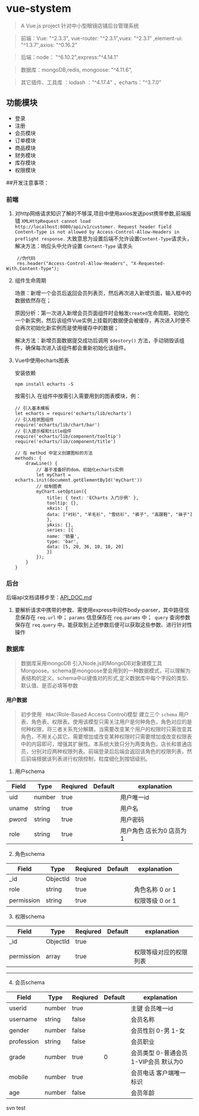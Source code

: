 # vue-stystem

> A Vue.js project  针对中小型眼镜店铺后台管理系统

> 前端：Vue: "^2.3.3", vue-router: "^2.3.1",vuex: "^2.3.1" ,element-ui: "^1.3.7",axios: "^0.16.2"

> 后端：node： "^6.10.2",express:"^4.14.1"

> 数据库：mongoDB,redis,  mongoose: "^4.11.6",

> 其它插件、工具库 ：lodash ："^4.17.4" ，echarts："^3.7.0"


## 功能模块
* 登录
* 注册
* 会员模块
* 订单模块
* 商品模块
* 财务模块
* 库存模块
* 权限模块



##开发注意事项：
### 前端
1. 对http网络请求知识了解的不够深,项目中使用axios发送post携带参数,前端报错 ` XMLHttpRequest cannot load http://localhost:8080/api/v1/customer. Request header field Content-Type is not allowed by Access-Control-Allow-Headers in preflight response. `  大致意思为设置后端不允许设置`Content-Type`请求头，
解决方法：响应头中允许设置 ` Content-Type ` 请求头
```
    //伪代码
    res.header("Access-Control-Allow-Headers", "X-Requested-With,Content-Type");
```

2. 组件生命周期

    场景：新增一个会员后返回会员列表页，然后再次进入新增页面，输入框中的数据依然存在；

    原因分析：第一次进入新增会员页面组件时会触发` created `生命周期，初始化一个新实例，然后该组件Vue实例上挂载的数据便会被缓存，再次进入时便不会再次初始化新实例而是使用缓存中的数据；

    解决方法：新增页面数据提交成功后调用 ` $destory() ` 方法，手动销毁该组件，确保每次进入该组件都会重新初始化该组件。

3. Vue中使用echarts图表

    安装依赖

    `npm install echarts -S`

    按需引入
    在组件中按需引入需要用到的图表模块，例：

    ```
    // 引入基本模板
    let echarts = require('echarts/lib/echarts')
    // 引入柱状图组件
    require('echarts/lib/chart/bar')
    // 引入提示框和title组件
    require('echarts/lib/component/tooltip')
    require('echarts/lib/component/title')

    // 在 method 中定义创建图标的方法
    methods: {
        drawLine() {
            // 基于准备好的dom，初始化echarts实例
            let myChart = echarts.init(document.getElementById('myChart'))
            // 绘制图表
            myChart.setOption({
                title: { text: 'ECharts 入门示例' },
                tooltip: {},
                xAxis: {
                data: ["衬衫", "羊毛衫", "雪纺衫", "裤子", "高跟鞋", "袜子"]
                },
                yAxis: {},
                series: [{
                name: '销量',
                type: 'bar',
                data: [5, 20, 36, 10, 10, 20]
                }]
            });
        }
    }

    ```

### 后台

后端api文档请移步至：[API_DOC.md](./API_DOC.md)

1. 要解析请求中携带的参数、需使用express中间件body-parser，其中路径信息保存在 ` req.url ` 中； ` params ` 信息保存在 `req.params` 中；` query` 查询参数保存在  `req.query` 中。能获取到上述参数后便可以获取这些参数、进行针对性操作


### 数据库
> 数据库采用mongoDB 引入Node.js的MongoDB对象建模工具Mongoose。schema是mongoose里会用到的一种数据模式，可以理解为表结构的定义。schema中以键值对的形式,定义数据库中每个字段的类型、默认值、是否必填等参数

#### 用户数据
> 初步使用 ` RBAC`(Role-Based Access Control)模型 建立三个 `schema` 用户表、角色表、权限表。使用该模型只需关注用户是何种角色，角色对应的是何种权限，将三者关系充分解耦，当需要改变某个用户的权限时只需改变其角色，不用关心其它。需要增加或改变某种权限时只需要增加或改变权限表中的内容即可，增强其扩展性。本系统大致只分为两类角色，店长和普通店员，分别对应两种权限列表。前端登录后后端会返回该角色的权限列表，然后前端根据该列表进行权限控制，粒度细化到按钮级别。

1. 用户schema

| Field | Type | Reqiured | Default | explanation
| ---- | ---- | ---- | ---- | ----
| uid  | number | true  | | 用户唯一id
| uname | string | true | | 用户名
| pword | string | true | | 用户密码
| role | string | true  | | 用户角色 店长为0 店员为1


2. 角色schema

| Field | Type | Reqiured | Default | explanation
| ---- | ---- | ---- | ---- | ----
| _id  | ObjectId | true | |
| role | string | true | | 角色名称 0 or 1
| permission | string | true | | 权限等级 0 or 1

3. 权限schema

| Field | Type    | Reqiured | Default | explanation
| ---- | ----     | ---- | ---- | ----
| _id  | ObjectId | true |      |
| permission | array | true | | 权限等级对应的权限列表

***


4. 会员schema

| Field | Type | Reqiured | Default | explanation
| ----     | ----    | ----  | ---- | ----
| userid   | number  | true  |   | 主键 会员唯一id
| username | string  | false |   | 会员名称
| gender   | number  | false |   | 会员性别 0-男 1-女
| profession| string | false |   | 会员职业
| grade    | number  | true  | 0   | 会员类型 0-普通会员 1-VIP会员 默认为0
| mobile   | number  | true  |   | 会员电话 客户端唯一标识
| age      | number  | false |   | 会员年龄



<!-- ## Build Setup

``` bash
# install dependencies
npm install

# serve with hot reload at localhost:8080
npm run dev

# build for production with minification
npm run build

# build for production and view the bundle analyzer report
npm run build --report
```

For detailed explanation on how things work, checkout the [guide](http://vuejs-templates.github.io/webpack/) and [docs for vue-loader](http://vuejs.github.io/vue-loader). -->

svn test
